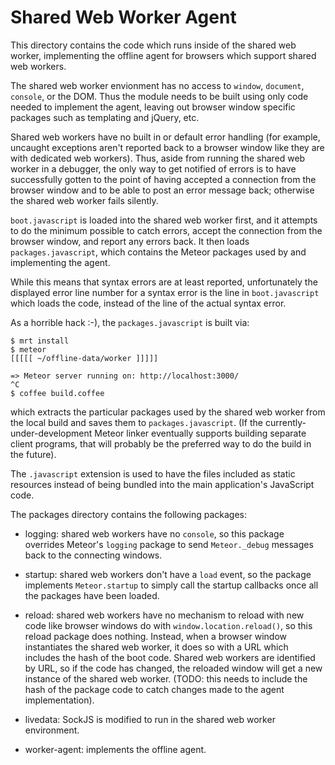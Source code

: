 # Shared Web Worker Agent

This directory contains the code which runs inside of the shared web
worker, implementing the offline agent for browsers which support
shared web workers.

The shared web worker envionment has no access to `window`,
`document`, `console`, or the DOM.  Thus the module needs to be built
using only code needed to implement the agent, leaving out browser
window specific packages such as templating and jQuery, etc.

Shared web workers have no built in or default error handling (for
example, uncaught exceptions aren't reported back to a browser window
like they are with dedicated web workers).  Thus, aside from running
the shared web worker in a debugger, the only way to get notified of
errors is to have successfully gotten to the point of having accepted
a connection from the browser window and to be able to post an error
message back; otherwise the shared web worker fails silently.

`boot.javascript` is loaded into the shared web worker first, and it
attempts to do the minimum possible to catch errors, accept the
connection from the browser window, and report any errors back.  It
then loads `packages.javascript`, which contains the Meteor packages
used by and implementing the agent.

While this means that syntax errors are at least reported,
unfortunately the displayed error line number for a syntax error is
the line in `boot.javascript` which loads the code, instead of the
line of the actual syntax error.

As a horrible hack :-), the `packages.javascript` is built via:

```
$ mrt install
$ meteor
[[[[[ ~/offline-data/worker ]]]]]

=> Meteor server running on: http://localhost:3000/
^C
$ coffee build.coffee
```

which extracts the particular packages used by the shared web worker
from the local build and saves them to `packages.javascript`.  (If the
currently-under-development Meteor linker eventually supports building
separate client programs, that will probably be the preferred way to
do the build in the future).

The `.javascript` extension is used to have the files included as
static resources instead of being bundled into the main application's
JavaScript code.

The packages directory contains the following packages:

* logging: shared web workers have no `console`, so this package
  overrides Meteor's `logging` package to send `Meteor._debug`
  messages back to the connecting windows.

* startup: shared web workers don't have a `load` event, so the
  package implements `Meteor.startup` to simply call the startup
  callbacks once all the packages have been loaded.

* reload: shared web workers have no mechanism to reload with new code
  like browser windows do with `window.location.reload()`, so this
  reload package does nothing.  Instead, when a browser window
  instantiates the shared web worker, it does so with a URL which
  includes the hash of the boot code.  Shared web workers are
  identified by URL, so if the code has changed, the reloaded window
  will get a new instance of the shared web worker.  (TODO: this needs
  to include the hash of the package code to catch changes made to the
  agent implementation).

* livedata: SockJS is modified to run in the shared web worker
  environment.

* worker-agent: implements the offline agent.
